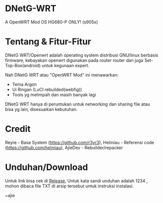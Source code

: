 # DNetG-WRT
A OpenWRT Mod OS
HG680-P ONLY! (s905x)

# Tentang & Fitur-Fitur
DNetG WRT/Openwrt adalah operating system distribusi GNU/linux berbasis firmware, kebayakan openwrt digunakan pada router router dan juga Set-Top-Box(android) untuk kegunaan expert.

Nah DNetG WRT atau "OpenWRT Mod" ini menawarkan:

- Tema Argon
- Ui Ringan (LuCI rebuilded(webfig))
- Tools yg melimpah dan masih banyak lagi

DNetG WRT hanya di peruntukan untuk networking dan sharing file atau bisa yg lain, disesuaikan kebutuhan.


# Credit

Reyre - Base System (https://github.com/r3yr3),
Helmiau - Referensi code (https://github.com/helmiau),
AjieDev - Rebuilder/repacker


# Unduhan/Download

Untuk link bisa cek di [Release](https://github.com/AjieDevCorp-Limited/DNetG-WRT/releases),
Untuk kata sandi unduhan adalah 1234 ,
mohon dibaca file TXT di arsip tersebut untuk instruksi instalasi.


~ajie

